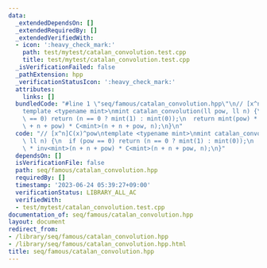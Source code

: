 ```yaml
---
data:
  _extendedDependsOn: []
  _extendedRequiredBy: []
  _extendedVerifiedWith:
  - icon: ':heavy_check_mark:'
    path: test/mytest/catalan_convolution.test.cpp
    title: test/mytest/catalan_convolution.test.cpp
  _isVerificationFailed: false
  _pathExtension: hpp
  _verificationStatusIcon: ':heavy_check_mark:'
  attributes:
    links: []
  bundledCode: "#line 1 \"seq/famous/catalan_convolution.hpp\"\n// [x^n]C(x)^pow\n\
    template <typename mint>\nmint catalan_convolution(ll pow, ll n) {\n  if (pow\
    \ == 0) return (n == 0 ? mint(1) : mint(0));\n  return mint(pow) * inv<mint>(n\
    \ + n + pow) * C<mint>(n + n + pow, n);\n}\n"
  code: "// [x^n]C(x)^pow\ntemplate <typename mint>\nmint catalan_convolution(ll pow,\
    \ ll n) {\n  if (pow == 0) return (n == 0 ? mint(1) : mint(0));\n  return mint(pow)\
    \ * inv<mint>(n + n + pow) * C<mint>(n + n + pow, n);\n}"
  dependsOn: []
  isVerificationFile: false
  path: seq/famous/catalan_convolution.hpp
  requiredBy: []
  timestamp: '2023-06-24 05:39:27+09:00'
  verificationStatus: LIBRARY_ALL_AC
  verifiedWith:
  - test/mytest/catalan_convolution.test.cpp
documentation_of: seq/famous/catalan_convolution.hpp
layout: document
redirect_from:
- /library/seq/famous/catalan_convolution.hpp
- /library/seq/famous/catalan_convolution.hpp.html
title: seq/famous/catalan_convolution.hpp
---
```

